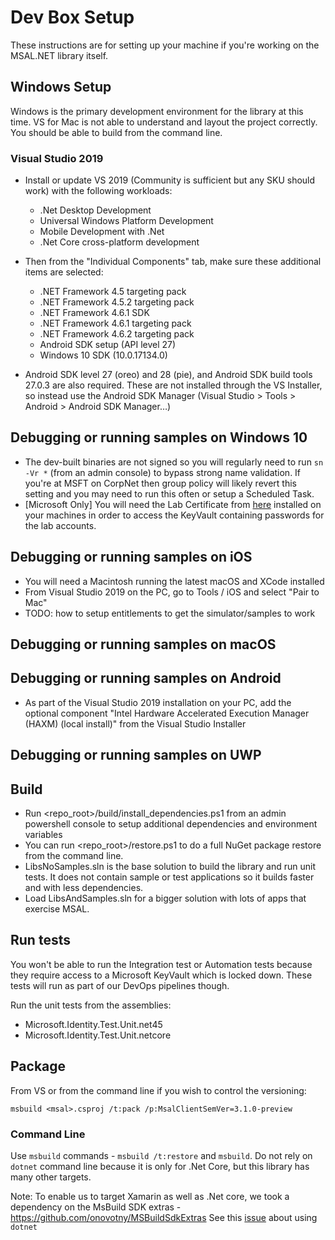 # Dev Box Setup

These instructions are for setting up your machine if you're working on the MSAL.NET library itself.

## Windows Setup

Windows is the primary development environment for the library at this time.
VS for Mac is not able to understand and layout the project correctly.  You should be able
to build from the command line.

### Visual Studio 2019

* Install or update VS 2019 (Community is sufficient but any SKU should work) with the following workloads:
  * .Net Desktop Development
  * Universal Windows Platform Development
  * Mobile Development with .Net
  * .Net Core cross-platform development

* Then from the "Individual Components" tab, make sure these additional items are selected:
  * .NET Framework 4.5 targeting pack
  * .NET Framework 4.5.2 targeting pack
  * .NET Framework 4.6.1 SDK
  * .NET Framework 4.6.1 targeting pack
  * .NET Framework 4.6.2 targeting pack
  * Android SDK setup (API level 27)
  * Windows 10 SDK (10.0.17134.0)

* Android SDK level 27 (oreo) and 28 (pie), and Android SDK build tools 27.0.3 are also required. These are not installed through the VS Installer, so instead use the Android SDK Manager (Visual Studio > Tools > Android > Android SDK Manager…)

## Debugging or running samples on Windows 10

* The dev-built binaries are not signed so you will regularly need to run `sn -Vr *` (from an admin console) to bypass strong name validation.  If you're at MSFT on CorpNet then group policy will likely revert this setting and you may need to run this often or setup a Scheduled Task.
* [Microsoft Only] You will need the Lab Certificate from [here](https://ms.portal.azure.com/#@microsoft.onmicrosoft.com/resource/subscriptions/57f88e5d-dc7d-422b-b87a-e215ad6a352c/resourceGroups/DevEx_Automation/providers/Microsoft.KeyVault/vaults/BuildAutomation/certificates) installed on your machines in order to access the KeyVault containing passwords for the lab accounts.

## Debugging or running samples on iOS

* You will need a Macintosh running the latest macOS and XCode installed
* From Visual Studio 2019 on the PC, go to Tools / iOS and select "Pair to Mac"
* TODO: how to setup entitlements to get the simulator/samples to work

## Debugging or running samples on macOS

## Debugging or running samples on Android

* As part of the Visual Studio 2019 installation on your PC, add the optional component "Intel Hardware Accelerated Execution Manager (HAXM) (local install)" from the Visual Studio Installer

## Debugging or running samples on UWP

## Build

* Run <repo_root>/build/install_dependencies.ps1 from an admin powershell console to setup additional dependencies and environment variables
* You can run <repo_root>/restore.ps1 to do a full NuGet package restore from the command line.
* LibsNoSamples.sln is the base solution to build the library and run unit tests.  It does not contain sample or test applications so it builds faster and with less dependencies.
* Load LibsAndSamples.sln for a bigger solution with lots of apps that exercise MSAL.

## Run tests

You won't be able to run the Integration test or Automation tests because they require access to a Microsoft KeyVault which is locked down. These tests will run as part of our DevOps pipelines though.

Run the unit tests from the assemblies:

- Microsoft.Identity.Test.Unit.net45
- Microsoft.Identity.Test.Unit.netcore

## Package

From VS or from the command line if you wish to control the versioning:

`msbuild <msal>.csproj /t:pack /p:MsalClientSemVer=3.1.0-preview`

### Command Line

Use `msbuild` commands - `msbuild /t:restore` and `msbuild`. Do not rely on `dotnet` command line because it is only for .Net Core, but this library has many other targets.

Note: To enable us to target Xamarin as well as .Net core, we took a dependency on the MsBuild SDK extras - https://github.com/onovotny/MSBuildSdkExtras See this [issue](https://github.com/onovotny/MSBuildSdkExtras/issues/102) about using `dotnet`


